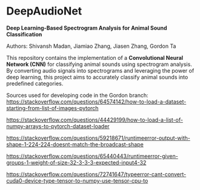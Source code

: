 # **DeepAudioNet**

**Deep Learning-Based Spectrogram Analysis for Animal Sound Classification**

Authors: Shivansh Madan, Jiamiao Zhang, Jiasen Zhang, Gordon Ta

This repository contains the implementation of a **Convolutional Neural Network (CNN)** for classifying animal sounds using spectrogram analysis. By converting audio signals into spectrograms and leveraging the power of deep learning, this project aims to accurately classify animal sounds into predefined categories.

Sources used for developing code in the Gordon branch:
https://stackoverflow.com/questions/64574142/how-to-load-a-dataset-starting-from-list-of-images-pytorch

https://stackoverflow.com/questions/44429199/how-to-load-a-list-of-numpy-arrays-to-pytorch-dataset-loader

https://stackoverflow.com/questions/59218671/runtimeerror-output-with-shape-1-224-224-doesnt-match-the-broadcast-shape

https://stackoverflow.com/questions/65440443/runtimeerror-given-groups-1-weight-of-size-32-3-3-3-expected-input4-32

https://stackoverflow.com/questions/72741647/typeerror-cant-convert-cuda0-device-type-tensor-to-numpy-use-tensor-cpu-to
